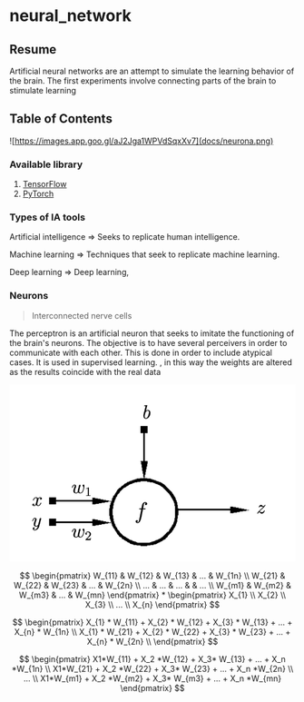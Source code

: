 # neural_network

## Resume 

Artificial neural networks are an attempt to simulate the learning behavior of the brain. The first experiments involve connecting parts of the brain to stimulate learning

## Table of Contents

![https://images.app.goo.gl/aJ2Jga1WPVdSqxXv7](docs/neurona.png)

### Available library

1. [TensorFlow](https://www.tensorflow.org/)
2. [PyTorch](https://pytorch.org/)

### Types of IA tools

Artificial intelligence ⇒ Seeks to replicate human intelligence.

Machine learning ⇒ Techniques that seek to replicate machine learning.

Deep learning ⇒ Deep learning,


### Neurons

> Interconnected nerve cells

The perceptron is an artificial neuron that seeks to imitate the functioning of the brain's neurons. The objective is to have several perceivers in order to communicate with each other. This is done in order to include atypical cases. It is used in supervised learning. , in this way the weights are altered as the results coincide with the real data

![Screenshot 2023-08-18 at 9.03.11 PM.png](docs/Screenshot_2023-08-18_at_9.03.11_PM.png)


$$
\begin{pmatrix}
W_{11} & W_{12} & W_{13} & ... & W_{1n} \\
W_{21} & W_{22} & W_{23} & ... & W_{2n} \\
... & ... & ... &  & ...                \\
W_{m1} & W_{m2} & W_{m3} & ... & W_{mn} 
\end{pmatrix}
*
\begin{pmatrix}
X_{1} \\
X_{2} \\
X_{3} \\
... \\
X_{n}
\end{pmatrix}
$$

$$
\begin{pmatrix}
X_{1} * W_{11} + X_{2} * W_{12} + X_{3} * W_{13} + ... + X_{n} * W_{1n} \\
X_{1} * W_{21} + X_{2} * W_{22} + X_{3} * W_{23} + ... + X_{n} * W_{2n} \\
\end{pmatrix}
$$

$$
\begin{pmatrix}
X1*W_{11} + X_2 *W_{12} + X_3* W_{13} + ...  + X_n *W_{1n} \\
X1*W_{21} + X_2 *W_{22} + X_3* W_{23} + ...  + X_n *W_{2n} \\
... \\
X1*W_{m1} + X_2 *W_{m2} + X_3* W_{m3} + ...  + X_n *W_{mn}
\end{pmatrix}
$$
<!-- 
$$
\left(\begin{array}{cc} 
W_{11} & W_{12} & W_{13} & ... & W_{1n} \\
W_{21} & W_{22} & W_{23} & ... & W_{2n} \\
... & ... & ... &  & ...                \\
W_{m1} & W_{m2} & W_{m3} & ... & W_{mn} 
\end{array}\right)
*
\left(\begin{array}{cc} 
X_{1} \\
X_{2} \\
X_{3} \\
... \\
 X_{n}
\end{array}\right)
=
\left(\begin{array}{cc} 
X1*W_{11} + X_2 *W_{12} + X_3* W_{13} + ...  + X_n *W_{1n} \\
X1*W_{21} + X_2 *W_{22} + X_3* W_{23} + ...  + X_n *W_{2n} \\
... \\
X1*W_{m1} + X_2 *W_{m2} + X_3* W_{m3} + ...  + X_n *W_{mn}
\end{array}\right)
$$  -->